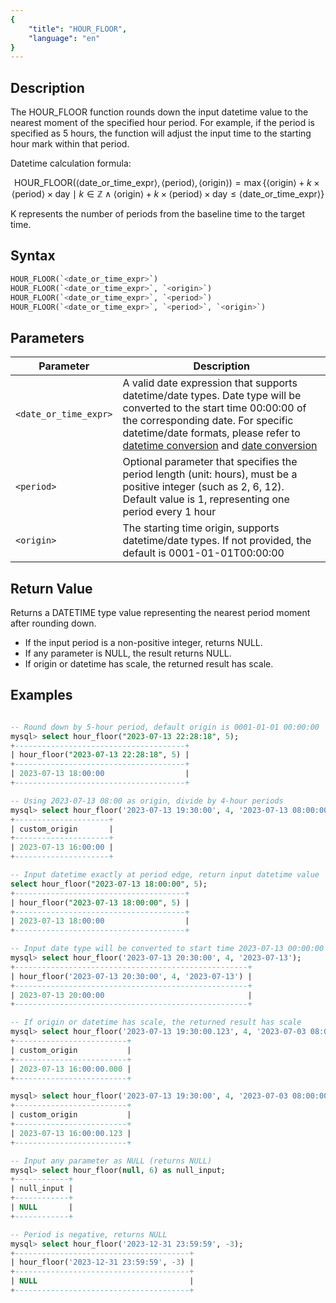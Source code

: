 ```yaml
---
{
    "title": "HOUR_FLOOR",
    "language": "en"
}
---
```


## Description

The HOUR_FLOOR function rounds down the input datetime value to the nearest moment of the specified hour period. For example, if the period is specified as 5 hours, the function will adjust the input time to the starting hour mark within that period.

Datetime calculation formula:

$$
\text{HOUR\_FLOOR}(\langle\text{date\_or\_time\_expr}\rangle, \langle\text{period}\rangle, \langle\text{origin}\rangle) = \max\{\langle\text{origin}\rangle + k \times \langle\text{period}\rangle \times \text{day} \mid k \in \mathbb{Z} \land \langle\text{origin}\rangle + k \times \langle\text{period}\rangle \times \text{day} \leq \langle\text{date\_or\_time\_expr}\rangle\}
$$

K represents the number of periods from the baseline time to the target time.

## Syntax

```sql
HOUR_FLOOR(`<date_or_time_expr>`)
HOUR_FLOOR(`<date_or_time_expr>`, `<origin>`)
HOUR_FLOOR(`<date_or_time_expr>`, `<period>`)
HOUR_FLOOR(`<date_or_time_expr>`, `<period>`, `<origin>`)
```

## Parameters

| Parameter | Description |
| -- | -- |
| `<date_or_time_expr>` | A valid date expression that supports datetime/date types. Date type will be converted to the start time 00:00:00 of the corresponding date. For specific datetime/date formats, please refer to [datetime conversion](../../../../../docs/sql-manual/basic-element/sql-data-types/conversion/datetime-conversion) and [date conversion](../../../../../docs/sql-manual/basic-element/sql-data-types/conversion/date-conversion) |
| `<period>` | Optional parameter that specifies the period length (unit: hours), must be a positive integer (such as 2, 6, 12). Default value is 1, representing one period every 1 hour |
| `<origin>` | The starting time origin, supports datetime/date types. If not provided, the default is 0001-01-01T00:00:00 |

## Return Value

Returns a DATETIME type value representing the nearest period moment after rounding down.

- If the input period is a non-positive integer, returns NULL.
- If any parameter is NULL, the result returns NULL.
- If origin or datetime has scale, the returned result has scale.

## Examples

```sql

-- Round down by 5-hour period, default origin is 0001-01-01 00:00:00
mysql> select hour_floor("2023-07-13 22:28:18", 5);
+--------------------------------------+
| hour_floor("2023-07-13 22:28:18", 5) |
+--------------------------------------+
| 2023-07-13 18:00:00                  |
+--------------------------------------+

-- Using 2023-07-13 08:00 as origin, divide by 4-hour periods
mysql> select hour_floor('2023-07-13 19:30:00', 4, '2023-07-13 08:00:00') as custom_origin;
+---------------------+
| custom_origin       |
+---------------------+
| 2023-07-13 16:00:00 |
+---------------------+

-- Input datetime exactly at period edge, return input datetime value
select hour_floor("2023-07-13 18:00:00", 5);
+--------------------------------------+
| hour_floor("2023-07-13 18:00:00", 5) |
+--------------------------------------+
| 2023-07-13 18:00:00                  |
+--------------------------------------+

-- Input date type will be converted to start time 2023-07-13 00:00:00 of the day
mysql> select hour_floor('2023-07-13 20:30:00', 4, '2023-07-13');
+----------------------------------------------------+
| hour_floor('2023-07-13 20:30:00', 4, '2023-07-13') |
+----------------------------------------------------+
| 2023-07-13 20:00:00                                |
+----------------------------------------------------+

-- If origin or datetime has scale, the returned result has scale
mysql> select hour_floor('2023-07-13 19:30:00.123', 4, '2023-07-03 08:00:00') as custom_origin;
+-------------------------+
| custom_origin           |
+-------------------------+
| 2023-07-13 16:00:00.000 |
+-------------------------+

mysql> select hour_floor('2023-07-13 19:30:00', 4, '2023-07-03 08:00:00.123') as custom_origin;
+-------------------------+
| custom_origin           |
+-------------------------+
| 2023-07-13 16:00:00.123 |
+-------------------------+

-- Input any parameter as NULL (returns NULL)
mysql> select hour_floor(null, 6) as null_input;
+------------+
| null_input |
+------------+
| NULL       |
+------------+

-- Period is negative, returns NULL
mysql> select hour_floor('2023-12-31 23:59:59', -3);
+---------------------------------------+
| hour_floor('2023-12-31 23:59:59', -3) |
+---------------------------------------+
| NULL                                  |
+---------------------------------------+

```